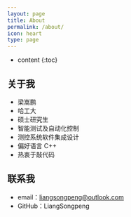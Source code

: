 ```yaml
---
layout: page
title: About
permalink: /about/
icon: heart
type: page
---
```


* content
{:toc}

## 关于我

* 梁嵩鹏
* 哈工大
* 硕士研究生
* 智能测试及自动化控制
* 测控系统软件集成设计
* 偏好语言 C++
* 热衷于敲代码

## 联系我

* email：liangsongpeng@outlook.com
* GitHub：LiangSongpeng
